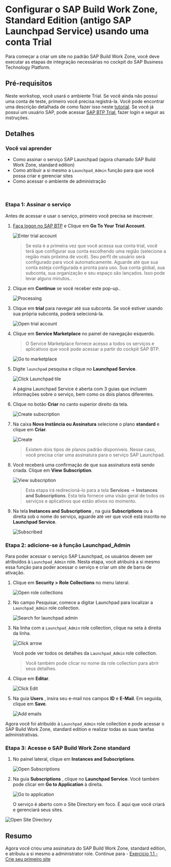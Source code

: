 # Configurar o SAP Build Work Zone, Standard Edition (antigo SAP Launchpad Service) usando uma conta Trial

Para começar a criar um site no padrão SAP Build Work Zone, você deve executar as etapas de integração necessárias no cockpit do SAP Business Technology Platform.

## Pré-requisitos
Neste workshop, você usará o ambiente Trial. Se você ainda não possui uma conta de teste, primeiro você precisa registrá-la. Você pode encontrar uma descrição detalhada de como fazer isso neste [tutorial](https://developers.sap.com/tutorials/hcp-create-trial-account.html). Se você já possui um usuário SAP, pode acessar [SAP BTP Trial](https://account.hanatrial.ondemand.com/trial/#/home/trial), fazer login e seguir as instruções.


## Detalhes
### Você vai aprender
  - Como assinar o serviço SAP Launchpad (agora chamado SAP Build Work Zone, standard edition)
  - Como atribuir a si mesmo a `Launchpad_Admin` função para que você possa criar e gerenciar sites
  - Como acessar o ambiente de administração
  
<br>

### Etapa 1: Assinar o serviço

Antes de acessar e usar o serviço, primeiro você precisa se inscrever.

1. [Faça logon no SAP BTP](https://cockpit.hanatrial.ondemand.com) e Clique em **Go To Your Trial Account**.

    ![Enter trial account](1a_enter_trial_account.png)

    >Se esta é a primeira vez que você acessa sua conta trial, você terá que configurar sua conta escolhendo uma região (selecione a região mais próxima de você). Seu perfil de usuário será configurado para você automaticamente. Aguarde até que sua conta esteja configurada e pronta para uso. Sua conta global, sua subconta, sua organização e seu espaço são lançados. Isso pode levar alguns minutos..  

2. Clique em **Continue** se você receber este pop-up..

    ![Processing](2_Foundation20Onboarding_Processing.png)


3. Clique em  **trial** para navegar até sua subconta. Se você estiver usando sua própria subconta, poderá selecioná-la.

      ![Open trial account](3a_open_subaccount.png)
      

4. Clique em **Service Marketplace** no painel de navegação esquerdo.

    > O Service Marketplace fornece acesso a todos os serviços e aplicativos que você pode acessar a partir do cockpit SAP BTP.

    ![Go to marketplace](4a-go-to-marketplace.png)
    

5. Digite `launchpad` pesquisa e clique no **Launchpad Service**.

    ![Click Launchpad tile](5a-find-launchpad-tile.png)    

    A página Launchpad Service é aberta com 3 guias que incluem informações sobre o serviço, bem como os dois planos diferentes.
    

6.  Clique no botão **Criar** no canto superior direito da tela.

    ![Create subscription](6a-create-subscription.png)


    

7. Na caixa **Nova Instância ou Assinatura** selecione o plano **standard** e clique em  **Criar**.

    ![Create](7a-create.png)
    
    >Existem dois tipos de planos padrão disponíveis. Nesse caso, você precisa criar uma assinatura para o serviço SAP Launchpad. 
    

8. Você receberá uma confirmação de que sua assinatura está sendo criada. Clique em **View Subscription**.

    ![View subscription](8a-view-subscription.png)

    >Esta etapa irá redirecioná-lo para a tela **Services** -> **Instances and Subscriptions**. Esta tela fornece uma visão geral de todos os serviços e aplicativos que estão ativos no momento.
    

9. Na tela **Instances and Subscriptions** , na guia  **Subscriptions** ou à direita sob o nome do serviço, aguarde até ver que você está inscrito no **Launchpad Service**.

    ![Subscribed](9a-subscribed.png)


### Etapa 2: adicione-se à função Launchpad_Admin

Para poder acessar o serviço SAP Launchpad, os usuários devem ser atribuídos à `Launchpad_Admin` role. Nesta etapa, você atribuirá a si mesmo essa função para poder acessar o serviço e criar um site de barra de ativação.


1. Clique em **Security > Role Collections** no menu lateral.

      ![Open role collections](10a-role-collections.png)
      

2. No campo Pesquisar, comece a digitar Launchpad para localizar a `Launchpad_Admin` role collection.

    ![Search for launchpad admin](11a-launchpad-admin.png)
    

3. Na linha com a `Launchpad_Admin` role collection, clique na seta à direita da linha.

    ![Click arrow](12a-open-role-collection.png)

    Você pode ver todos os detalhes da  `Launchpad_Admin` role collection.
    
    > Você também pode clicar no nome da role collection para abrir seus detalhes.
    

4. Clique em **Editar**.

    ![Click Edit](13a-click-edit.png)
    

5. Na guia **Users** , insira seu e-mail nos campos **ID** e **E-Mail**. Em seguida, clique em **Save**.

    ![Add emails](14a-add-emails.png)


Agora você foi atribuído à `Launchpad_Admin` role collection e pode acessar o  SAP Build Work Zone, standard edition e realizar todas as suas tarefas administrativas.


### Etapa 3:  Acesse o SAP Build Work Zone standard

1. No painel lateral, clique em **Instances and Subscriptions**.

    ![Open Subscriptions](15a-instances-and-subscriptions.png)
    

2. Na guia **Subscriptions** , clique no **Launchpad Service**. Você também pode clicar em **Go to Application** à direita.

    ![Go to application](16a-go-to-application.png)

   O serviço é aberto com o Site Directory em foco. É aqui que você criará e gerenciará seus sites.
 
  ![Open Site Directory](17-open-site-directory.png)

## Resumo

Agora você criou uma assinatura do SAP Build Work Zone, standard edition, e atribuiu a si mesmo a administrator role. 
 Continue para - [ Exercício 1.1 - Crie seu primeiro site ](../ex1/ex1.1/README.md)
